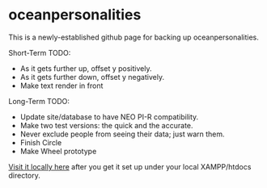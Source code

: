 # oceanpersonalities
This is a newly-established github page for backing up oceanpersonalities.

Short-Term TODO:
* As it gets further up, offset y positively.
* As it gets further down, offset y negatively.
* Make text render in front

Long-Term TODO:
* Update site/database to have NEO PI-R compatibility.
* Make two test versions: the quick and the accurate.
* Never exclude people from seeing their data; just warn them.
* Finish Circle
* Make Wheel prototype

[Visit it locally here](http://localhost/OceanPersonalities) after you get it set up under your local XAMPP/htdocs directory.
